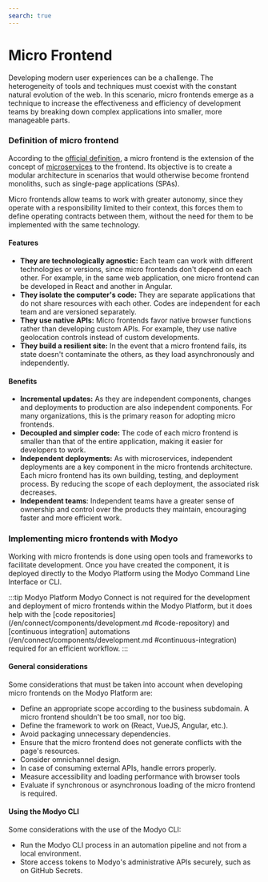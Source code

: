 ```yaml
---
search: true
---
```


# Micro Frontend

Developing modern user experiences can be a challenge. The heterogeneity of tools and techniques must coexist with the constant natural evolution of the web. In this scenario, micro frontends emerge as a technique to increase the effectiveness and efficiency of development teams by breaking down complex applications into smaller, more manageable parts.

### Definition of micro frontend

According to the [official definition](https://micro-frontends.org), a micro frontend is the extension of the concept of [microservices](microservice) to the frontend. Its objective is to create a modular architecture in scenarios that would otherwise become frontend monoliths, such as single-page applications (SPAs).

Micro frontends allow teams to work with greater autonomy, since they operate with a responsibility limited to their context, this forces them to define operating contracts between them, without the need for them to be implemented with the same technology.

#### Features

- **They are technologically agnostic:** Each team can work with different technologies or versions, since micro frontends don't depend on each other. For example, in the same web application, one micro frontend can be developed in React and another in Angular.
- **They isolate the computer's code:** They are separate applications that do not share resources with each other. Codes are independent for each team and are versioned separately.
- **They use native APIs:** Micro frontends favor native browser functions rather than developing custom APIs. For example, they use native geolocation controls instead of custom developments.
- **They build a resilient site:** In the event that a micro frontend fails, its state doesn't contaminate the others, as they load asynchronously and independently.

#### Benefits

- **Incremental updates:** As they are independent components, changes and deployments to production are also independent components. For many organizations, this is the primary reason for adopting micro frontends.
- **Decoupled and simpler code:** The code of each micro frontend is smaller than that of the entire application, making it easier for developers to work.
- **Independent deployments:** As with microservices, independent deployments are a key component in the micro frontends architecture. Each micro frontend has its own building, testing, and deployment process. By reducing the scope of each deployment, the associated risk decreases.
- **Independent teams**: Independent teams have a greater sense of ownership and control over the products they maintain, encouraging faster and more efficient work.


### Implementing micro frontends with Modyo

Working with micro frontends is done using open tools and frameworks to facilitate development. Once you have created the component, it is deployed directly to the Modyo Platform using the Modyo Command Line Interface or CLI.

:::tip Modyo Platform
Modyo Connect is not required for the development and deployment of micro frontends within the Modyo Platform, but it does help with the [code repositories] (/en/connect/components/development.md #code-repository) and [continuous integration] automations (/en/connect/components/development.md #continuous-integration) required for an efficient workflow.
:::

#### General considerations

Some considerations that must be taken into account when developing micro frontends on the Modyo Platform are:

- Define an appropriate scope according to the business subdomain. A micro frontend shouldn't be too small, nor too
  big.
- Define the framework to work on (React, VueJS, Angular, etc.).
- Avoid packaging unnecessary dependencies.
- Ensure that the micro frontend does not generate conflicts with the page's resources.
- Consider omnichannel design.
- In case of consuming external APIs, handle errors properly.
- Measure accessibility and loading performance with browser tools
- Evaluate if synchronous or asynchronous loading of the micro frontend is required.

#### Using the Modyo CLI

Some considerations with the use of the Modyo CLI:

- Run the Modyo CLI process in an automation pipeline and not from a local environment.
- Store access tokens to Modyo's administrative APIs securely, such as on GitHub Secrets.



